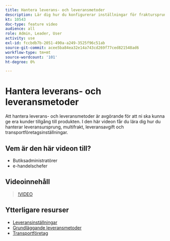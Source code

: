 ```yaml
---
title: Hantera leverans- och leveransmetoder
description: Lär dig hur du konfigurerar inställningar för fraktursprung, multifrakt, leveransavgift och transportföretag för din Commerce Store.
kt: 10543
doc-type: feature video
audience: all
role: Admin, Leader, User
activity: use
exl-id: fccbdb7b-2051-490a-a249-3525f96c51ab
source-git-commit: acee5ba84ea32e14a743cd269f77ced821548ad6
workflow-type: tm+mt
source-wordcount: '101'
ht-degree: 0%

---
```


# Hantera leverans- och leveransmetoder

Att hantera leverans- och leveransmetoder är avgörande för att ni ska kunna ge era kunder tillgång till produkten. I den här videon får du lära dig hur du hanterar leveransursprung, multifrakt, leveransavgift och transportföretagsinställningar.

## Vem är den här videon till?

- Butiksadministratörer
- e-handelschefer

## Videoinnehåll

>[!VIDEO](https://video.tv.adobe.com/v/343658?quality=12&learn=on)

## Ytterligare resurser

- [Leveransinställningar](https://docs.magento.com/user-guide/shipping/shipping-settings.html)
- [Grundläggande leveransmetoder](https://docs.magento.com/user-guide/shipping/methods-basic.html)
- [Transportföretag](https://docs.magento.com/user-guide/shipping/carriers.html)
